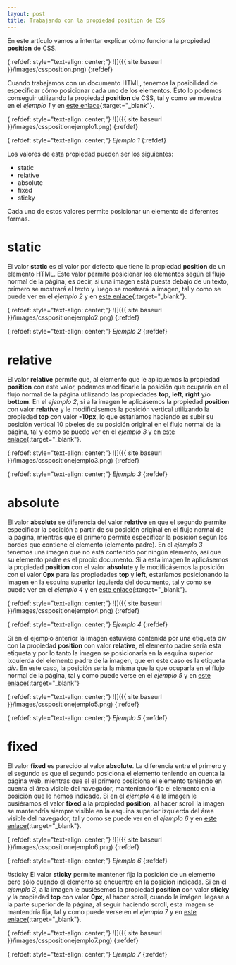 ```yaml
---
layout: post
title: Trabajando con la propiedad position de CSS
---
```

En este artículo vamos a intentar explicar cómo funciona la propiedad __position__ de CSS.

{:refdef: style="text-align: center;"}
![]({{ site.baseurl }}/images/cssposition.png)
{:refdef}

Cuando trabajamos con un documento HTML, tenemos la posibilidad de especificar cómo posicionar cada uno de los elementos. Ésto lo podemos conseguir utilizando la propiedad __position__ de CSS, tal y como se muestra en el _ejemplo 1_ y en [este enlace](https://codepen.io/kikofermun83/pen/BaRBXqo){:target="_blank"}.

{:refdef: style="text-align: center;"}
![]({{ site.baseurl }}/images/csspositionejemplo1.png)
{:refdef}

{:refdef: style="text-align: center;"}
_Ejemplo 1_
{:refdef}

Los valores de esta propiedad pueden ser los siguientes:

- static
- relative
- absolute
- fixed
- sticky

Cada uno de estos valores permite posicionar un elemento de diferentes formas.

# static
El valor __static__ es el valor por defecto que tiene la propiedad __position__ de un elemento HTML. Este valor permite posicionar los elementos según el flujo normal de la página; es decir, si una imagen está puesta debajo de un texto, primero se mostrará el texto y luego se mostrará la imagen, tal y como se puede ver en el _ejemplo 2_ y en [este enlace](https://codepen.io/kikofermun83/pen/jOmOEqb){:target="_blank"}.

{:refdef: style="text-align: center;"}
![]({{ site.baseurl }}/images/csspositionejemplo2.png)
{:refdef}

{:refdef: style="text-align: center;"}
_Ejemplo 2_
{:refdef}

# relative
El valor __relative__ permite que, al elemento que le apliquemos la propiedad __position__ con este valor, podamos modificarle la posición que ocuparía en el flujo normal de la página utilizando las propiedades __top__, __left__, __right__ y/o __bottom__. En el _ejemplo 2_, si a la imagen le aplicásemos la propiedad __position__ con valor __relative__ y le modificásemos la posición vertical utilizando la propiedad __top__ con valor __-10px__, lo que estaríamos haciendo es subir su posición vertical 10 píxeles de su posición original en el flujo normal de la página, tal y como se puede ver en el _ejemplo 3_ y en [este enlace](https://codepen.io/kikofermun83/pen/VwbwYzV){:target="_blank"}.

{:refdef: style="text-align: center;"}
![]({{ site.baseurl }}/images/csspositionejemplo3.png)
{:refdef}

{:refdef: style="text-align: center;"}
_Ejemplo 3_
{:refdef}

# absolute
El valor __absolute__ se diferencia del valor __relative__ en que el segundo permite especificar la posición a partir de su posición original en el flujo normal de la página, mientras que el primero permite especificar la posición según los bordes que contiene el elemento (elemento padre).
En el _ejemplo 3_ tenemos una imagen que no está contenido por ningún elemento, así que su elemento padre es el propio documento. Si a esta imagen le aplicásemos la propiedad __position__ con el valor __absolute__ y le modificásemos la posición con el valor __0px__ para las propiedades __top__ y __left__, estaríamos posicionando la imagen en la esquina superior izquierda del documento, tal y como se puede ver en el _ejemplo 4_ y en [este enlace](https://codepen.io/kikofermun83/pen/GRmgWJB){:target="_blank"}.

{:refdef: style="text-align: center;"}
![]({{ site.baseurl }}/images/csspositionejemplo4.png)
{:refdef}

{:refdef: style="text-align: center;"}
_Ejemplo 4_
{:refdef}

Si en el ejemplo anterior la imagen estuviera contenida por una etiqueta div con la propiedad __position__ con valor __relative__, el elemento padre sería esta etiqueta y por lo tanto la imagen se posicionaría en la esquina superior ixquierda del elemento padre de la imagen, que en este caso es la etiqueta _div_. En este caso, la posición sería la misma que la que ocuparía en el flujo normal de la página, tal y como puede verse en el _ejemplo 5_ y en [este enlace](https://codepen.io/kikofermun83/pen/dyWPvRm){:target="_blank"}

{:refdef: style="text-align: center;"}
![]({{ site.baseurl }}/images/csspositionejemplo5.png)
{:refdef}

{:refdef: style="text-align: center;"}
_Ejemplo 5_
{:refdef}

# fixed
El valor __fixed__ es parecido al valor __absolute__. La diferencia entre el primero y el segundo es que el segundo posiciona el elemento teniendo en cuenta la página web, mientras que el el primero posiciona el elemento teniendo en cuenta el área visible del navegador, manteniendo fijo el elemento en la posición que le hemos indicado. Si en el _ejemplo 4_ a la imagen le pusiéramos el valor __fixed__ a la propiedad __position__, al hacer scroll la imagen se mantendría siempre visible en la esquina superior izquierda del área visible del navegador, tal y como se puede ver en el _ejemplo 6_ y en [este enlace](https://codepen.io/kikofermun83/pen/mdmyWxa){:target="_blank"}.

{:refdef: style="text-align: center;"}
![]({{ site.baseurl }}/images/csspositionejemplo6.png)
{:refdef}

{:refdef: style="text-align: center;"}
_Ejemplo 6_
{:refdef}

#sticky
El valor __sticky__ permite mantener fija la posición de un elemento pero sólo cuando el elemento se encuentre en la posición indicada. Si en el _ejemplo 3_, a la imagen le pusiésemos la propiedad __position__ con valor __sticky__ y la propiedad __top__ con valor __0px__, al hacer scroll, cuando la imágen llegase a la parte superior de la página, al seguir haciendo scroll, esta imagen se mantendría fija, tal y como puede verse en el _ejemplo 7_ y en [este enlace](https://codepen.io/kikofermun83/pen/NWjPpJG){:target="_blank"}.

{:refdef: style="text-align: center;"}
![]({{ site.baseurl }}/images/csspositionejemplo7.png)
{:refdef}

{:refdef: style="text-align: center;"}
_Ejemplo 7_
{:refdef}
